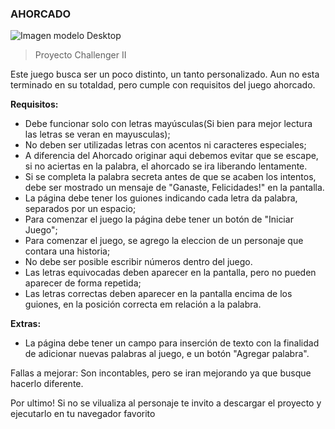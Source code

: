 ### AHORCADO
![Imagen modelo Desktop ](models/Desktop/.png)
> Proyecto Challenger II

Este juego busca ser un poco distinto, un tanto personalizado. Aun no esta terminado en su totaldad, pero cumple con requisitos del juego ahorcado.

**Requisitos:**
- Debe funcionar solo con letras mayúsculas(Si bien para mejor lectura las letras se veran en mayusculas);
- No deben ser utilizadas letras con acentos ni caracteres especiales;
- A diferencia del Ahorcado originar aqui debemos evitar que se escape, si no aciertas en la palabra, el ahorcado se ira liberando lentamente.
- Si se completa la palabra secreta antes de que se acaben los intentos, debe ser mostrado un mensaje de "Ganaste, Felicidades!" en la pantalla.
- La página debe tener los guiones indicando cada letra da palabra, separados por un espacio;
- Para comenzar el juego la página debe tener un botón de "Iniciar Juego";
- Para comenzar el juego, se agrego la eleccion de un personaje que contara una historia;
- No debe ser posible escribir números dentro del juego.
- Las letras equivocadas deben aparecer en la pantalla, pero no pueden aparecer de forma repetida;
- Las letras correctas deben aparecer en la pantalla encima de los guiones, en la posición correcta em relación a la palabra.

**Extras:**
- La página debe tener un campo para inserción de texto con la finalidad de adicionar nuevas palabras al juego, e un botón "Agregar palabra". 



Fallas a mejorar:
Son incontables, pero se iran mejorando ya que busque hacerlo diferente.

Por ultimo!
Si no se vilualiza al personaje te invito a descargar el proyecto y ejecutarlo en tu navegador favorito
